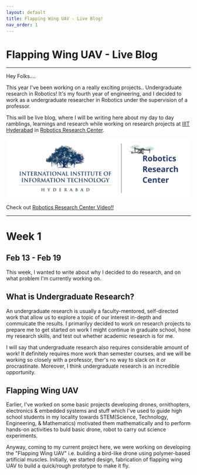 ```yaml
---
layout: default
title: Flapping Wing UAV - Live Blog!
nav_order: 1
---
```

# **Flapping Wing UAV - Live Blog**

---

Hey Folks….

This year I've been working on a really exciting projects.. Undergraduate research in Robotics! It's my fourth year of engineering, and I decided to work as a undergraduate researcher in Robotics under the supervision of a professor.



This will be live blog, where I will be writing here about my day to day ramblings, learnings and research while working on research projects at [IIIT Hyderabad](https://www.iiit.ac.in/) in [Robotics Research Center](https://robotics.iiit.ac.in/).

![IIITH-RRC banner](/assets/images/iiith-rrc.jpg)

Check out [Robotics Research Center Video!!](https://youtu.be/aaA5NVIKEa8)

---
# Week 1 
Feb 13 - Feb 19
---

This week, I wanted to write about why I decided to do research, and on what problem I'm currently working on.

## What is Undergraduate Research?

An undergraduate research is usually a faculty-mentored, self-directed work that allow us to explore a topic of our interest in-depth and commuicate the results. I primarilyy decided to work on research projects to prepare me to get started on work I might continue in graduate school, hone my research skills, and test out whether academic research is for me.

I will say that undergraduate research also requires considerable amount of work! It definitely requires more work than semester courses, and we will be working so closely with a professor, ther's no way to slack on it or procrastinate. Moreover, I think undergraduate research is an incredible opportunity.

## Flapping Wing UAV

Earlier,  I've worked on some basic projects developing drones, ornithopters, electronics & embedded systems and stuff which I've used to guide high school students in my locality towards STEM(Science, Technology, Engineering, & Mathematics) motivated them mathematically and to perform hands-on activities to buld basic drone, robot to carry out science experiments.

Anyway, coming to my current project here, we were working on developing the "Flapping Wing UAV" i.e. building a bird-like drone using polymer-based artificial muscles. Initially, we started design, fabrication of flapping wing UAV to build a quick/rough prototype to make it fly.
